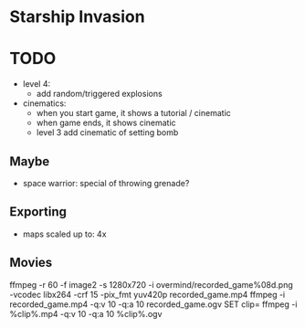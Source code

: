 # Starship Invasion

# TODO
- level 4:
	- add random/triggered explosions
- cinematics:
	- when you start game, it shows a tutorial / cinematic
	- when game ends, it shows cinematic
	- level 3 add cinematic of setting bomb

## Maybe
- space warrior: special of throwing grenade?

## Exporting
- maps scaled up to: 4x

## Movies
ffmpeg -r 60 -f image2 -s 1280x720 -i overmind/recorded_game%08d.png -vcodec libx264 -crf 15 -pix_fmt yuv420p recorded_game.mp4
ffmpeg -i recorded_game.mp4 -q:v 10 -q:a 10 recorded_game.ogv
SET clip=
ffmpeg -i %clip%.mp4 -q:v 10 -q:a 10 %clip%.ogv
